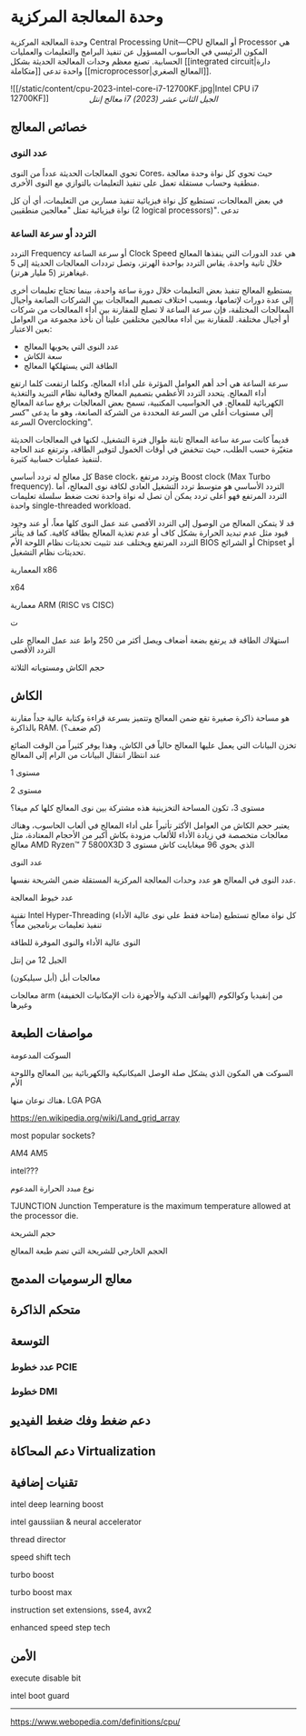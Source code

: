 # وحدة المعالجة المركزية

وحدة المعالجة المركزية Central Processing Unit&mdash;CPU أو المعالج Processor هي المكون الرئيسي في الحاسوب المسؤول عن تنفيذ البرامج والتعليمات والعمليات الحسابية. تصنع معظم وحدات المعالجة الحديثة بشكل [[integrated circuit|دارة متكاملة]] واحدة تدعى [[microprocessor|المعالج الصغري]].

![[/static/content/cpu-2023-intel-core-i7-12700KF.jpg|Intel CPU i7 12700KF]]

<div style="font-style: italic;text-align: center;margin-top: -30px;">معالج إنتل i7 الجيل الثاني عشر (2023)</div>

## خصائص المعالج

### عدد النوى

تحوي المعالجات الحديثة عدداً من النوى Cores، حيث تحوي كل نواة وحدة معالجة منطقية وحساب مستقلة تعمل على تنفيذ التعليمات بالتوازي مع النوى الأخرى.

في بعض المعالجات، تستطيع كل نواة فيزيائية تنفيذ مسارين من التعليمات، أي أن كل نواة فيزيائية تمثل "معالجين منطقيين (&lrm;2 logical processors)". تدعى 


### التردد أو سرعة الساعة

التردد Frequency أو سرعة الساعة Clock Speed هي عدد الدورات التي ينفذها المعالج خلال ثانية واحدة. يقاس التردد بواحدة الهرتز، وتصل ترددات المعالجات الحديثة إلى 5 غيغاهرتز (5 مليار هرتز).

يستطيع المعالج تنفيذ بعض التعليمات خلال دورة ساعة واحدة، بينما تحتاج تعليمات أخرى إلى عدة دورات لإتمامها، وبسبب اختلاف تصميم المعالجات بين الشركات الصانعة وأجيال المعالجات المختلفة، فإن سرعة الساعة لا تصلح للمقارنة بين أداء المعالجات من شركات أو أجيال مختلفة. للمقارنة بين أداء معالجين مختلفين علينا أن نأخذ مجموعة من العوامل بعين الاعتبار:

- عدد النوى التي يحويها المعالج
- سعة الكاش
- الطاقة التي يستهلكها المعالج

سرعة الساعة هي أحد أهم العوامل المؤثرة على أداء المعالج، وكلما ارتفعت كلما ارتفع أداء المعالج. يتحدد التردد الأعظمي بتصميم المعالج وفعالية نظام التبريد والتغذية الكهربائية للمعالج. في الحواسيب المكتبية، تسمح بعض المعالجات برفع ساعة المعالج إلى مستويات أعلى من السرعة المحددة من الشركة الصانعة، وهو ما يدعى "كسر السرعة Overclocking".

قديماً كانت سرعة ساعة المعالج ثابتة طوال فترة التشغيل، لكنها في المعالجات الحديثة متغيّرة حسب الطلب، حيث تنخفض في أوقات الخمول لتوفير الطاقة، وترتفع عند الحاجة لتنفيذ عمليات حسابية كثيرة.

كل معالج له تردد أساسي Base clock، وتردد مرتفع Boost clock &rlm;(Max Turbo frequency). التردد الأساسي هو متوسط تردد التشغيل العادي لكافة نوى المعالج، أما التردد المرتفع فهو أعلى تردد يمكن أن تصل له نواة واحدة تحت ضغط سلسلة تعليمات واحدة single-threaded workload.

قد لا يتمكن المعالج من الوصول إلى التردد الأقصى عند عمل النوى كلها معاً، أو عند وجود قيود مثل عدم تبديد الحرارة بشكل كاف أو عدم تغذية المعالج بطاقة كافية. كما قد يتأثر التردد المرتفع ويختلف عند تثبيت تحديثات نظام اللوحة الأم BIOS أو الشرائح Chipset أو تحديثات نظام التشغيل.




المعمارية x86

x64

معمارية ARM (RISC vs CISC)

ت

استهلاك الطاقة قد يرتفع بضعة أضعاف ويصل أكثر من 250 واط عند عمل المعالج على التردد الأقصى

حجم الكاش ومستوياته الثلاثة

## الكاش

هو مساحة ذاكرة صغيرة تقع ضمن المعالج وتتميز بسرعة قراءة وكتابة عالية جداً مقارنة بالذاكرة RAM. (كم ضعف؟)

تخزن البيانات التي يعمل عليها المعالج حالياً في الكاش، وهذا يوفر كثيراً من الوقت الضائع عند انتظار انتقال البيانات من الرام إلى المعالج

مستوى 1

مستوى 2

مستوى 3، تكون المساحة التخزينية هذه مشتركة بين نوى المعالج كلها
كم ميغا؟

يعتبر حجم الكاش من العوامل الأكثر تأثيراً على أداء المعالج في ألعاب الحاسوب، وهناك معالجات متخصصة في زيادة الأداء للألعاب مزودة بكاش أكبر من الأحجام المعتادة، مثل معالج AMD Ryzen™ 7 5800X3D الذي يحوي 96 ميغابايت كاش مستوى 3

عدد النوى

عدد النوى في المعالج هو عدد وحدات المعالجة المركزية المستقلة ضمن الشريحة نفسها.

عدد خيوط المعالجة

تقنية Intel Hyper-Threading (متاحة فقط على نوى عالية الأداء)
كل نواة معالج تستطيع تنفيذ تعليمات برنامجين معاً؟

النوى عالية الأداء والنوى الموفرة للطاقة

الجيل 12 من إنتل


معالجات أبل (أبل سيليكون)

معالجات arm (الهواتف الذكية والأجهزة ذات الإمكانيات الخفيفة)
من إنفيديا وكوالكوم وغيرها

## مواصفات الطبعة

السوكت المدعومة

السوكت هي المكون الذي يشكل صلة الوصل الميكانيكية والكهربائية بين المعالج واللوحة الأم

هناك نوعان منها، LGA
PGA

https://en.wikipedia.org/wiki/Land_grid_array

most popular sockets?

AM4
AM5

intel???

نوع مبدد الحرارة المدعوم

TJUNCTION
Junction Temperature is the maximum temperature allowed at the processor die.

حجم الشريحة

الحجم الخارجي للشريحة التي تضم طبعة المعالج

## معالج الرسوميات المدمج

## متحكم الذاكرة

## التوسعة
### عدد خطوط PCIE
### خطوط DMI

## دعم ضغط وفك ضغط الفيديو

## دعم المحاكاة Virtualization

## تقنيات إضافية

intel deep learning boost

intel gaussiian & neural accelerator

thread director

speed shift tech

turbo boost

turbo boost max

instruction set extensions, sse4, avx2

enhanced speed step tech

## الأمن

execute disable bit

intel boot guard


---

https://www.webopedia.com/definitions/cpu/
